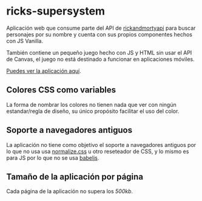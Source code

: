 # ricks-supersystem

Aplicación web que consume parte del API de [rickandmortyapi](https://rickandmortyapi.com/) para buscar personajes por su nombre y cuenta con sus propios componentes hechos con JS Vanilla.

También contiene un pequeño juego hecho con JS y HTML sin usar el API de Canvas, el juego no está destinado a funcionar en aplicaciones móviles.

[Puedes ver la aplicación aquí](https://rickssupersystem.000webhostapp.com/).

## Colores CSS como variables

La forma de nombrar los colores no tienen nada que ver con ningún estandar/regla de diseño, su único propósito facilitar el uso del color.

## Soporte a navegadores antiguos

La aplicación no tiene como objetivo el soporte a navegadores antiguos por lo que no usa usa [normalize.css](https://necolas.github.io/normalize.css/) u otro reseteador de CSS, y lo mismo es para JS por lo que no se usa [babeljs](https://babeljs.io/).

## Tamaño de la aplicación por página

Cada página de la aplicación no supera los *500kb*.

